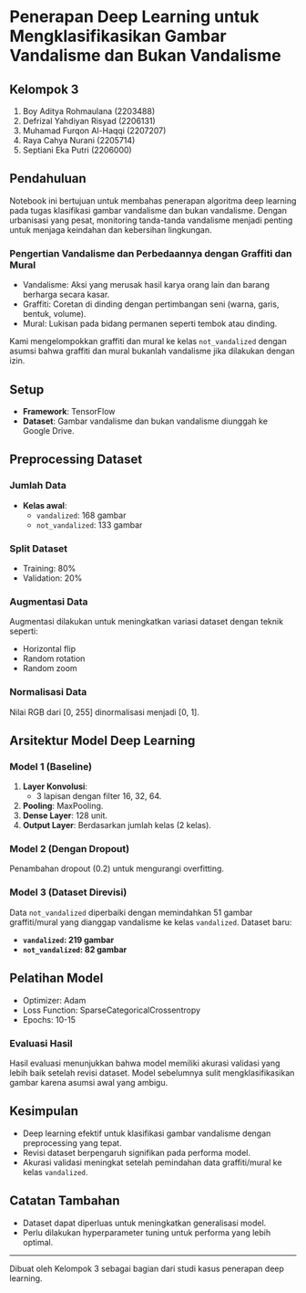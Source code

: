# Penerapan Deep Learning untuk Mengklasifikasikan Gambar Vandalisme dan Bukan Vandalisme

## Kelompok 3
1. Boy Aditya Rohmaulana (2203488)
2. Defrizal Yahdiyan Risyad (2206131)
3. Muhamad Furqon Al-Haqqi (2207207)
4. Raya Cahya Nurani (2205714)
5. Septiani Eka Putri (2206000)

## Pendahuluan
Notebook ini bertujuan untuk membahas penerapan algoritma deep learning pada tugas klasifikasi gambar vandalisme dan bukan vandalisme. Dengan urbanisasi yang pesat, monitoring tanda-tanda vandalisme menjadi penting untuk menjaga keindahan dan kebersihan lingkungan. 

### Pengertian Vandalisme dan Perbedaannya dengan Graffiti dan Mural
- Vandalisme: Aksi yang merusak hasil karya orang lain dan barang berharga secara kasar.
- Graffiti: Coretan di dinding dengan pertimbangan seni (warna, garis, bentuk, volume).
- Mural: Lukisan pada bidang permanen seperti tembok atau dinding.

Kami mengelompokkan graffiti dan mural ke kelas `not_vandalized` dengan asumsi bahwa graffiti dan mural bukanlah vandalisme jika dilakukan dengan izin.

## Setup
- **Framework**: TensorFlow
- **Dataset**: Gambar vandalisme dan bukan vandalisme diunggah ke Google Drive.

## Preprocessing Dataset
### Jumlah Data
- **Kelas awal**:
  - `vandalized`: 168 gambar
  - `not_vandalized`: 133 gambar

### Split Dataset
- Training: 80%
- Validation: 20%

### Augmentasi Data
Augmentasi dilakukan untuk meningkatkan variasi dataset dengan teknik seperti:
- Horizontal flip
- Random rotation
- Random zoom

### Normalisasi Data
Nilai RGB dari [0, 255] dinormalisasi menjadi [0, 1].

## Arsitektur Model Deep Learning
### Model 1 (Baseline)
1. **Layer Konvolusi**:
   - 3 lapisan dengan filter 16, 32, 64.
2. **Pooling**: MaxPooling.
3. **Dense Layer**: 128 unit.
4. **Output Layer**: Berdasarkan jumlah kelas (2 kelas).

### Model 2 (Dengan Dropout)
Penambahan dropout (0.2) untuk mengurangi overfitting.

### Model 3 (Dataset Direvisi)
Data `not_vandalized` diperbaiki dengan memindahkan 51 gambar graffiti/mural yang dianggap vandalisme ke kelas `vandalized`. Dataset baru:
- **`vandalized`: 219 gambar**
- **`not_vandalized`: 82 gambar**

## Pelatihan Model
- Optimizer: Adam
- Loss Function: SparseCategoricalCrossentropy
- Epochs: 10-15

### Evaluasi Hasil
Hasil evaluasi menunjukkan bahwa model memiliki akurasi validasi yang lebih baik setelah revisi dataset. Model sebelumnya sulit mengklasifikasikan gambar karena asumsi awal yang ambigu.

## Kesimpulan
- Deep learning efektif untuk klasifikasi gambar vandalisme dengan preprocessing yang tepat.
- Revisi dataset berpengaruh signifikan pada performa model.
- Akurasi validasi meningkat setelah pemindahan data graffiti/mural ke kelas `vandalized`.

## Catatan Tambahan
- Dataset dapat diperluas untuk meningkatkan generalisasi model.
- Perlu dilakukan hyperparameter tuning untuk performa yang lebih optimal.

---
Dibuat oleh Kelompok 3 sebagai bagian dari studi kasus penerapan deep learning.
